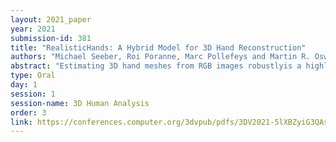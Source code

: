 ```yaml
---
layout: 2021_paper
year: 2021
submission-id: 381
title: "RealisticHands: A Hybrid Model for 3D Hand Reconstruction"
authors: "Michael Seeber, Roi Poranne, Marc Pollefeys and Martin R. Oswald"
abstract: "Estimating 3D hand meshes from RGB images robustlyis a highly desirable task, made challenging due to the nu-merous degrees of freedom, and issues such as self simi-larity and occlusions. Previous methods are generally di-vided to parametric 3D hand models and model free ap-proaches. While the former can be considered more ro-bust, e.g. to occlusions, they are less expressive. We pro-pose a hybrid approach, utilizing deep neural network anddifferential rendering based optimization to demonstrablyachieve the best of both worlds. In addition, we explore Vir-tual Reality (VR) as an application. Most VR headsets arenowadays equipped with multiple cameras, which we canleverage by extending our method to the egocentric stereodomain. This extension proves to be more resilient to theabove mentioned issues. Finally, as a use-case, we showthat the improved image-model alignment can be used toacquire the user’s hand texture, which can be for a morefaithful virtual hand representation."
type: Oral
day: 1
session: 1
session-name: 3D Human Analysis
order: 3
link: https://conferences.computer.org/3dvpub/pdfs/3DV2021-5lXBZyiG3QAsRBKXHIjqU8/268800a022/268800a022.pdf
---
```

